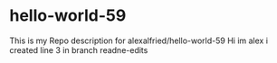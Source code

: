 # hello-world-59
This is my Repo description for alexalfried/hello-world-59
Hi im alex i created line 3 in branch readne-edits
